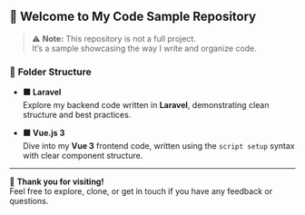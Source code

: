 ## 🚀 **Welcome to My Code Sample Repository**

> ⚠️ **Note:** This repository is not a full project.  
> It’s a sample showcasing the way I write and organize code.

### 📁 **Folder Structure**

- **🟫 Laravel**  
  Explore my backend code written in **Laravel**, demonstrating clean structure and best practices.

- **🟩 Vue.js 3**  
  Dive into my **Vue 3** frontend code, written using the `script setup` syntax with clear component structure.

---

🙏 **Thank you for visiting!**  
Feel free to explore, clone, or get in touch if you have any feedback or questions.
